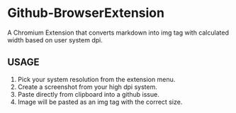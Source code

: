 # Github-BrowserExtension
A Chromium Extension that converts markdown into img tag with calculated width based on user system dpi.

## USAGE
1. Pick your system resolution from the extension menu.
2. Create a screenshot from your high dpi system.
3. Paste directly from clipboard into a github issue.
4. Image will be pasted as an img tag with the correct size.

